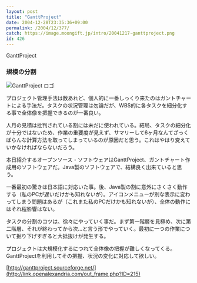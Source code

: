 ```yaml
---
layout: post
title: "GanttProject"
date: 2004-12-28T23:35:36+09:00
permalink: /2004/12/377/
catch: https://image.moongift.jp/intro/20041217-ganttproject.png
id: 426
---
```

GanttProject  
<!--more-->

### 規模の分割
  

![GanttProject ロゴ](https://image.moongift.jp/intro/20041217-ganttproject.png "GanttProject ロゴ")

  

プロジェクト管理手法は数あれど、個人的に一番しっくり来たのはガントチャートによる手法だ。タスクの状況管理は勿論だが、WBS的に各タスクを細分化する事で全体像を把握できるのが一番良い。

  

人月の見積は批判されている割には未だに使われている。結局、タスクの細分化が十分ではないため、作業の重要度が見えず、サマリーして6ヶ月なんてざっくばらんな計算方法を取ってしまっているのが原因だと思う。これはやはり変えていかなければならないだろう。

  

本日紹介するオープンソース・ソフトウェアはGanttProject、ガントチャート作成用のソフトウェアだ。Java製のソフトウェアで、結構良く出来ていると思う。

  

一番最初の驚きは日本語に対応いた事。後、Java製の割に意外にさくさく動作する（私のPCが遅いだけかも知れないが）。アイコンメニューが別な表示に変わってしまう問題はあるが（これまた私のPCだけかも知れないが）、全体の動作にはそれ程影響はない。

  

タスクの分割のコツは、徐々にやっていく事だ。まず第一階層を見極め、次に第二階層、それが終わってから次…と言う形でやっていく。最初に一つの作業について掘り下げすぎると大抵抜けが発生する。

  

プロジェクトは大規模化するにつれて全体像の把握が難しくなってくる。GanttProjectを利用してその把握、状況の変化に対応して欲しい。

  

[http://ganttproject.sourceforge.net/](http://link.openalexandria.com/out_frame.php?ID=215)

